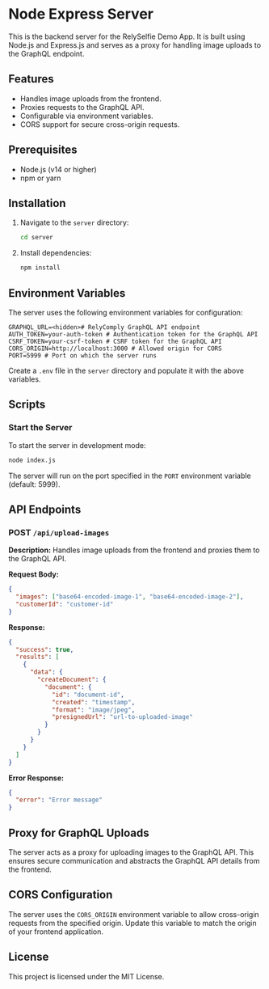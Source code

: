 # Node Express Server

This is the backend server for the RelySelfie Demo App. It is built using Node.js and Express.js and serves as a proxy for handling image uploads to the GraphQL endpoint.

## Features

- Handles image uploads from the frontend.
- Proxies requests to the GraphQL API.
- Configurable via environment variables.
- CORS support for secure cross-origin requests.

## Prerequisites

- Node.js (v14 or higher)
- npm or yarn

## Installation

1. Navigate to the `server` directory:
   ```bash
   cd server
   ```

2. Install dependencies:
   ```bash
   npm install
   ```

## Environment Variables

The server uses the following environment variables for configuration:

```env
GRAPHQL_URL=<hidden># RelyComply GraphQL API endpoint
AUTH_TOKEN=your-auth-token # Authentication token for the GraphQL API
CSRF_TOKEN=your-csrf-token # CSRF token for the GraphQL API
CORS_ORIGIN=http://localhost:3000 # Allowed origin for CORS
PORT=5999 # Port on which the server runs
```

Create a `.env` file in the `server` directory and populate it with the above variables.

## Scripts

### Start the Server

To start the server in development mode:
```bash
node index.js
```

The server will run on the port specified in the `PORT` environment variable (default: 5999).

## API Endpoints

### POST `/api/upload-images`

**Description:**
Handles image uploads from the frontend and proxies them to the GraphQL API.

**Request Body:**
```json
{
  "images": ["base64-encoded-image-1", "base64-encoded-image-2"],
  "customerId": "customer-id"
}
```

**Response:**
```json
{
  "success": true,
  "results": [
    {
      "data": {
        "createDocument": {
          "document": {
            "id": "document-id",
            "created": "timestamp",
            "format": "image/jpeg",
            "presignedUrl": "url-to-uploaded-image"
          }
        }
      }
    }
  ]
}
```

**Error Response:**
```json
{
  "error": "Error message"
}
```

## Proxy for GraphQL Uploads

The server acts as a proxy for uploading images to the GraphQL API. This ensures secure communication and abstracts the GraphQL API details from the frontend.

## CORS Configuration

The server uses the `CORS_ORIGIN` environment variable to allow cross-origin requests from the specified origin. Update this variable to match the origin of your frontend application.

## License

This project is licensed under the MIT License.